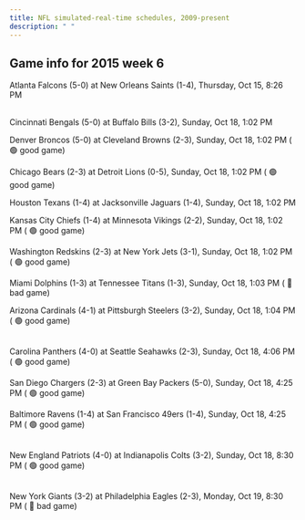 ```yaml
---
title: NFL simulated-real-time schedules, 2009-present
description: " "
---
```


## Game info for 2015 week 6
Atlanta Falcons (5-0) at New Orleans Saints (1-4), Thursday, Oct 15, 8:26 PM

<br/>Cincinnati Bengals (5-0) at Buffalo Bills (3-2), Sunday, Oct 18, 1:02 PM

Denver Broncos (5-0) at Cleveland Browns (2-3), Sunday, Oct 18, 1:02 PM (	:green_circle: good game)

Chicago Bears (2-3) at Detroit Lions (0-5), Sunday, Oct 18, 1:02 PM (	:green_circle: good game)

Houston Texans (1-4) at Jacksonville Jaguars (1-4), Sunday, Oct 18, 1:02 PM

Kansas City Chiefs (1-4) at Minnesota Vikings (2-2), Sunday, Oct 18, 1:02 PM (	:green_circle: good game)

Washington Redskins (2-3) at New York Jets (3-1), Sunday, Oct 18, 1:02 PM (	:green_circle: good game)

Miami Dolphins (1-3) at Tennessee Titans (1-3), Sunday, Oct 18, 1:03 PM (	:red_circle: bad game)

Arizona Cardinals (4-1) at Pittsburgh Steelers (3-2), Sunday, Oct 18, 1:04 PM (	:green_circle: good game)

<br/>Carolina Panthers (4-0) at Seattle Seahawks (2-3), Sunday, Oct 18, 4:06 PM (	:green_circle: good game)

San Diego Chargers (2-3) at Green Bay Packers (5-0), Sunday, Oct 18, 4:25 PM (	:green_circle: good game)

Baltimore Ravens (1-4) at San Francisco 49ers (1-4), Sunday, Oct 18, 4:25 PM (	:green_circle: good game)

<br/>New England Patriots (4-0) at Indianapolis Colts (3-2), Sunday, Oct 18, 8:30 PM (	:green_circle: good game)

<br/>New York Giants (3-2) at Philadelphia Eagles (2-3), Monday, Oct 19, 8:30 PM (	:red_circle: bad game)

